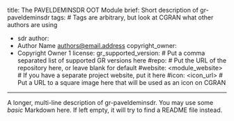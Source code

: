 title: The PAVELDEMINSDR OOT Module
brief: Short description of gr-paveldeminsdr
tags: # Tags are arbitrary, but look at CGRAN what other authors are using
  - sdr
author:
  - Author Name <authors@email.address>
copyright_owner:
  - Copyright Owner 1
license:
gr_supported_version: # Put a comma separated list of supported GR versions here
#repo: # Put the URL of the repository here, or leave blank for default
#website: <module_website> # If you have a separate project website, put it here
#icon: <icon_url> # Put a URL to a square image here that will be used as an icon on CGRAN
---
A longer, multi-line description of gr-paveldeminsdr.
You may use some *basic* Markdown here.
If left empty, it will try to find a README file instead.
